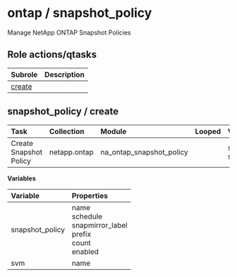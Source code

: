# ontap / snapshot_policy 
Manage NetApp ONTAP Snapshot Policies  
  






## Role actions/qtasks

| Subrole | Description |
| :------ | :---------- |
| [create](#snapshot_policy--create) |  |



## snapshot_policy / create

| Task | Collection | Module | Looped | Variables |
| :--- | :--------- | :----- | :----- | :-------- |
| Create Snapshot Policy  | netapp.ontap | na_ontap_snapshot_policy |  | snapshot_policy, svm |


**Variables**

| Variable | Properties |
| :------- | :--------- |
| snapshot_policy | name<br>schedule<br>snapmirror_label<br>prefix<br>count<br>enabled |
| svm | name |




